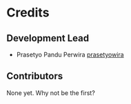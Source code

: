 # Credits

## Development Lead

- Prasetyo Pandu Perwira [prasetyowira](https://github.com/prasetyowira)

## Contributors

None yet. Why not be the first?